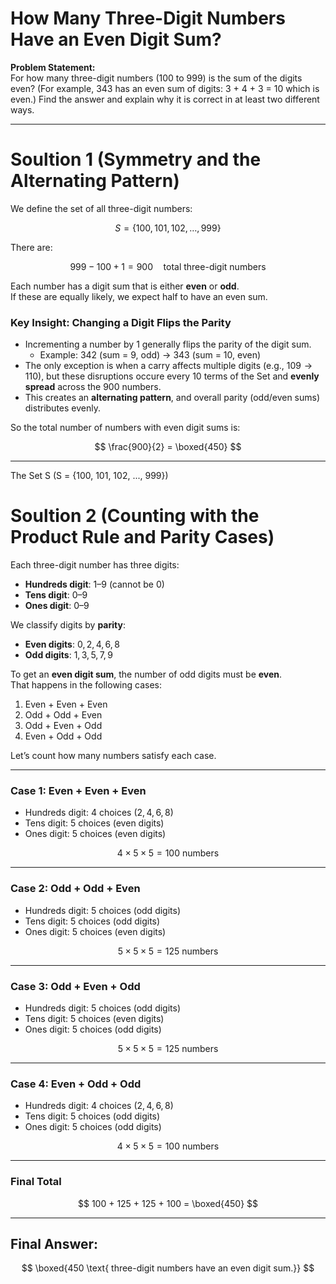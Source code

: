 # How Many Three-Digit Numbers Have an Even Digit Sum?

**Problem Statement:**  
For how many three-digit numbers (100 to 999) is the sum of the digits even? (For example, 343 has an even sum of digits: 3 + 4 + 3 = 10 which is even.) Find the answer and explain why it is correct in at least two different ways.

---

# Soultion 1 (Symmetry and the Alternating Pattern)

We define the set of all three-digit numbers:

$$
S = \{100, 101, 102, \dots, 999\}
$$

There are:

$$
999 - 100 + 1 = 900 \quad \text{total three-digit numbers}
$$

Each number has a digit sum that is either **even** or **odd**.  
If these are equally likely, we expect half to have an even sum.

### Key Insight: Changing a Digit Flips the Parity

- Incrementing a number by 1 generally flips the parity of the digit sum.
  - Example: $342$ (sum = 9, odd) → $343$ (sum = 10, even)
- The only exception is when a carry affects multiple digits (e.g., $109 \rightarrow 110$), but these disruptions occure every 10 terms of the Set and **evenly spread** across the 900 numbers.
- This creates an **alternating pattern**, and overall parity (odd/even sums) distributes evenly.

So the total number of numbers with even digit sums is:

$$
\frac{900}{2} = \boxed{450}
$$

---

The Set S (S =  {100, 101, 102, ..., 999})



# Soultion 2 (Counting with the Product Rule and Parity Cases)

Each three-digit number has three digits:  
- **Hundreds digit**: 1–9 (cannot be 0)
- **Tens digit**: 0–9
- **Ones digit**: 0–9

We classify digits by **parity**:  
- **Even digits**: $0, 2, 4, 6, 8$  
- **Odd digits**: $1, 3, 5, 7, 9$

To get an **even digit sum**, the number of odd digits must be **even**.  
That happens in the following cases:

1. Even + Even + Even  
2. Odd + Odd + Even  
3. Odd + Even + Odd  
4. Even + Odd + Odd

Let’s count how many numbers satisfy each case.

---

### Case 1: Even + Even + Even

- Hundreds digit: 4 choices ($2, 4, 6, 8$)
- Tens digit: 5 choices (even digits)
- Ones digit: 5 choices (even digits)

$$
4 \times 5 \times 5 = 100 \text{ numbers}
$$

---

### Case 2: Odd + Odd + Even

- Hundreds digit: 5 choices (odd digits)
- Tens digit: 5 choices (odd digits)
- Ones digit: 5 choices (even digits)

$$
5 \times 5 \times 5 = 125 \text{ numbers}
$$

---

### Case 3: Odd + Even + Odd

- Hundreds digit: 5 choices (odd digits)
- Tens digit: 5 choices (even digits)
- Ones digit: 5 choices (odd digits)

$$
5 \times 5 \times 5 = 125 \text{ numbers}
$$

---

### Case 4: Even + Odd + Odd

- Hundreds digit: 4 choices ($2, 4, 6, 8$)
- Tens digit: 5 choices (odd digits)
- Ones digit: 5 choices (odd digits)

$$
4 \times 5 \times 5 = 100 \text{ numbers}
$$

---

### Final Total

$$
100 + 125 + 125 + 100 = \boxed{450}
$$

---

## Final Answer:
$$
\boxed{450 \text{ three-digit numbers have an even digit sum.}}
$$


